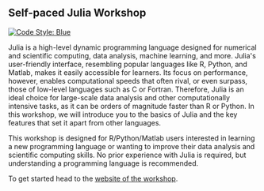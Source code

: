 ## Self-paced Julia Workshop

<!--Remember to synch docs/src/reuse/abstract.md and this abstract!!!-->

[![Code Style: Blue](https://img.shields.io/badge/code%20style-blue-4495d1.svg)](https://github.com/invenia/BlueStyle)

Julia is a high-level dynamic programming language designed for numerical and scientific computing, data analysis, machine learning, and more.
Julia's user-friendly interface, resembling popular languages like R, Python, and Matlab, makes it easily accessible for learners.
Its focus on performance, however, enables computational speeds that often rival, or even surpass, those of low-level languages such as C or Fortran.
Therefore, Julia is an ideal choice for large-scale data analysis and other computationally intensive tasks, as it can be orders of magnitude faster than R or Python.
In this workshop, we will introduce you to the basics of Julia and the key features that set it apart from other languages.

This workshop is designed for R/Python/Matlab users interested in learning a new programming language or wanting to improve their data analysis and scientific computing skills.
No prior experience with Julia is required, but understanding a programming language is recommended.

To get started head to the [website of the workshop](https://formal-methods-mpi.github.io/Workshop.jl).
